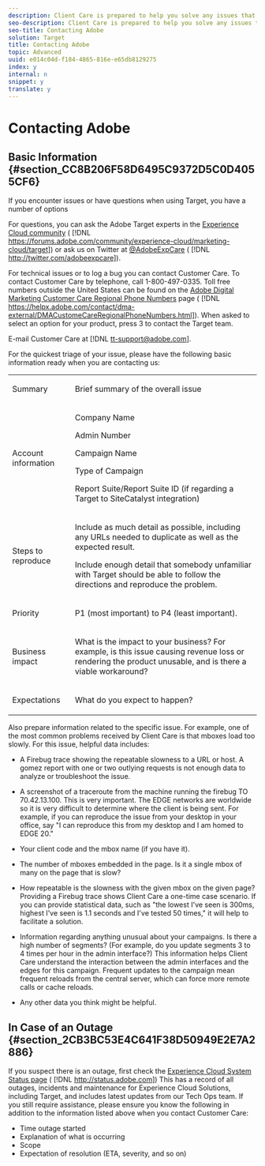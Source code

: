 ```yaml
---
description: Client Care is prepared to help you solve any issues that might arise. This page contains the information you need when contacting Client Care to expedite a resolution.
seo-description: Client Care is prepared to help you solve any issues that might arise. This page contains the information you need when contacting Client Care to expedite a resolution.
seo-title: Contacting Adobe
solution: Target
title: Contacting Adobe
topic: Advanced
uuid: e014c04d-f184-4865-816e-e65db8129275
index: y
internal: n
snippet: y
translate: y
---
```


# Contacting Adobe


## Basic Information {#section_CC8B206F58D6495C9372D5C0D4055CF6}

If you encounter issues or have questions when using Target, you have a number of options 

For questions, you can ask the Adobe Target experts in the [ Experience Cloud community](https://forums.adobe.com/community/experience-cloud/marketing-cloud/target) ( [!DNL  https://forums.adobe.com/community/experience-cloud/marketing-cloud/target]) or ask us on Twitter at [ @AdobeExpCare](http://twitter.com/adobeexpcare) ( [!DNL  http://twitter.com/adobeexpcare]). 

For technical issues or to log a bug you can contact Customer Care. To contact Customer Care by telephone, call 1-800-497-0335. Toll free numbers outside the United States can be found on the [ Adobe Digital Marketing Customer Care Regional Phone Numbers](https://helpx.adobe.com/contact/dma-external/DMACustomeCareRegionalPhoneNumbers.html) page ( [!DNL  https://helpx.adobe.com/contact/dma-external/DMACustomeCareRegionalPhoneNumbers.html]). When asked to select an option for your product, press 3 to contact the Target team. 

E-mail Customer Care at [!DNL  tt-support@adobe.com]. 

For the quickest triage of your issue, please have the following basic information ready when you are contacting us: 



<table id="table_6D7C22189503440CB76720C632E479C2"> 
 <tbody> 
  <tr> 
   <td colname="col1"> <p>Summary </p> </td> 
   <td colname="col2"> <p> Brief summary of the overall issue </p> </td> 
  </tr> 
  <tr> 
   <td colname="col1"> <p>Account information </p> </td> 
   <td colname="col2"> <p>Company Name </p> <p>Admin Number </p> <p>Campaign Name </p> <p> Type of Campaign </p> <p> Report Suite/Report Suite ID (if regarding a Target to SiteCatalyst integration) </p> </td> 
  </tr> 
  <tr> 
   <td colname="col1"> <p>Steps to reproduce </p> </td> 
   <td colname="col2"> <p>Include as much detail as possible, including any URLs needed to duplicate as well as the expected result. </p> <p> Include enough detail that somebody unfamiliar with Target should be able to follow the directions and reproduce the problem. </p> </td> 
  </tr> 
  <tr> 
   <td colname="col1"> <p>Priority </p> </td> 
   <td colname="col2"> <p>P1 (most important) to P4 (least important). </p> </td> 
  </tr> 
  <tr> 
   <td colname="col1"> <p>Business impact </p> </td> 
   <td colname="col2"> <p> What is the impact to your business? For example, is this issue causing revenue loss or rendering the product unusable, and is there a viable workaround? </p> </td> 
  </tr> 
  <tr> 
   <td colname="col1"> <p>Expectations </p> </td> 
   <td colname="col2"> <p>What do you expect to happen? </p> </td> 
  </tr> 
 </tbody> 
</table>

Also prepare information related to the specific issue. For example, one of the most common problems received by Client Care is that mboxes load too slowly. For this issue, helpful data includes: 


* A Firebug trace showing the repeatable slowness to a URL or host. A gomez report with one or two outlying requests is not enough data to analyze or troubleshoot the issue. 

* A screenshot of a traceroute from the machine running the firebug TO 70.42.13.100. This is very important. The EDGE networks are worldwide so it is very difficult to determine where the client is being sent. For example, if you can reproduce the issue from your desktop in your office, say "I can reproduce this from my desktop and I am homed to EDGE 20." 

* Your client code and the mbox name (if you have it).
* The number of mboxes embedded in the page. Is it a single mbox of many on the page that is slow? 

* How repeatable is the slowness with the given mbox on the given page? Providing a Firebug trace shows Client Care a one-time case scenario. If you can provide statistical data, such as "the lowest I've seen is 300ms, highest I've seen is 1.1 seconds and I've tested 50 times," it will help to facilitate a solution. 

* Information regarding anything unusual about your campaigns. Is there a high number of segments? (For example, do you update segments 3 to 4 times per hour in the admin interface?) This information helps Client Care understand the interaction between the admin interfaces and the edges for this campaign. Frequent updates to the campaign mean frequent reloads from the central server, which can force more remote calls or cache reloads. 

* Any other data you think might be helpful.


## In Case of an Outage {#section_2CB3BC53E4C641F38D50949E2E7A2886}

If you suspect there is an outage, first check the [ Experience Cloud System Status page](http://status.adobe.com) ( [!DNL  http://status.adobe.com]) This has a record of all outages, incidents and maintenance for Experience Cloud Solutions, including Target, and includes latest updates from our Tech Ops team. If you still require assistance, please ensure you know the following in addition to the information listed above when you contact Customer Care: 


* Time outage started
* Explanation of what is occurring
* Scope
* Expectation of resolution (ETA, severity, and so on)


